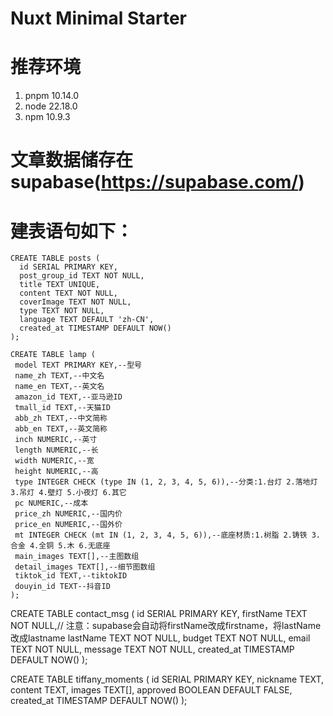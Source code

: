 # Nuxt Minimal Starter

# 推荐环境
1. pnpm 10.14.0
2. node 22.18.0
3. npm 10.9.3

# 文章数据储存在supabase(https://supabase.com/)
# 建表语句如下：
```
CREATE TABLE posts (
  id SERIAL PRIMARY KEY,
  post_group_id TEXT NOT NULL,
  title TEXT UNIQUE,
  content TEXT NOT NULL,
  coverImage TEXT NOT NULL,
  type TEXT NOT NULL,
  language TEXT DEFAULT 'zh-CN',
  created_at TIMESTAMP DEFAULT NOW()
);
```

```
CREATE TABLE lamp (
 model TEXT PRIMARY KEY,--型号
 name_zh TEXT,--中文名
 name_en TEXT,--英文名
 amazon_id TEXT,--亚马逊ID
 tmall_id TEXT,--天猫ID
 abb_zh TEXT,--中文简称
 abb_en TEXT,--英文简称
 inch NUMERIC,--英寸
 length NUMERIC,--长
 width NUMERIC,--宽
 height NUMERIC,--高
 type INTEGER CHECK (type IN (1, 2, 3, 4, 5, 6)),--分类:1.台灯 2.落地灯 3.吊灯 4.壁灯 5.小夜灯 6.其它
 pc NUMERIC,--成本
 price_zh NUMERIC,--国内价
 price_en NUMERIC,--国外价
 mt INTEGER CHECK (mt IN (1, 2, 3, 4, 5, 6)),--底座材质:1.树脂 2.铸铁 3.合金 4.全铜 5.木 6.无底座
 main_images TEXT[],--主图数组
 detail_images TEXT[],--细节图数组
 tiktok_id TEXT,--tiktokID
 douyin_id TEXT--抖音ID
);
```

CREATE TABLE contact_msg (
 id SERIAL PRIMARY KEY,
 firstName TEXT NOT NULL,// 注意：supabase会自动将firstName改成firstname，将lastName改成lastname
 lastName TEXT NOT NULL,
 budget TEXT NOT NULL,
 email TEXT NOT NULL,
 message TEXT NOT NULL,
 created_at TIMESTAMP DEFAULT NOW()
);

CREATE TABLE tiffany_moments (
 id SERIAL PRIMARY KEY,
 nickname TEXT,
 content TEXT,
 images TEXT[],
 approved BOOLEAN DEFAULT FALSE,
 created_at TIMESTAMP DEFAULT NOW()
);
